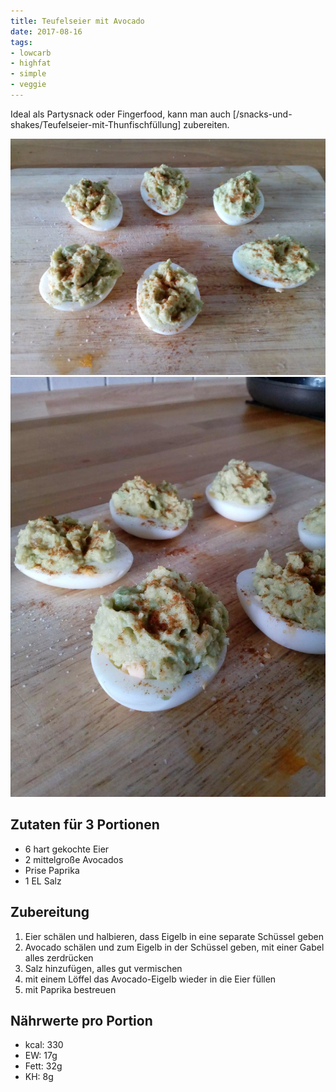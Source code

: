 ```yaml
---
title: Teufelseier mit Avocado
date: 2017-08-16
tags:
- lowcarb
- highfat
- simple
- veggie
---
```


Ideal als Partysnack oder Fingerfood, kann man auch [/snacks-und-shakes/Teufelseier-mit-Thunfischfüllung] zubereiten.

![](/img/teufelseier-mit-avocado-1.webp)
![](/img/teufelseier-mit-avocado-2.webp)

## Zutaten für 3 Portionen
- 6 hart gekochte Eier
- 2 mittelgroße Avocados
- Prise Paprika
- 1 EL Salz

## Zubereitung
1. Eier schälen und halbieren, dass Eigelb in eine separate Schüssel geben
2. Avocado schälen und zum Eigelb in der Schüssel geben, mit einer Gabel alles zerdrücken
3. Salz hinzufügen, alles gut vermischen
4. mit einem Löffel das Avocado-Eigelb wieder in die Eier füllen
5. mit Paprika bestreuen

## Nährwerte pro Portion
- kcal: 330
- EW:   17g
- Fett: 32g
- KH:    8g
